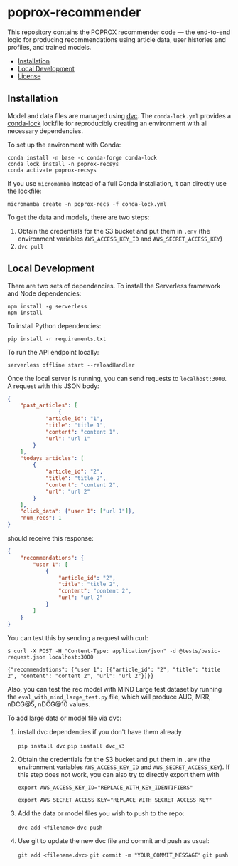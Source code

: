 # poprox-recommender

This repository contains the POPROX recommender code — the end-to-end logic for
producing recommendations using article data, user histories and profiles, and
trained models.

- [Installation](#installation)
- [Local Development](#localdevelopment)
- [License](#license)

## Installation

Model and data files are managed using [dvc][].  The `conda-lock.yml` provides a
[conda-lock][] lockfile for reproducibly creating an environment with all
necessary dependencies.

[dvc]: https://dvc.org
[conda-lock]: https://conda.github.io/conda-lock/

To set up the environment with Conda:

```
conda install -n base -c conda-forge conda-lock
conda lock install -n poprox-recsys
conda activate poprox-recsys
```

If you use `micromamba` instead of a full Conda installation, it can directly use the lockfile:

```
micromamba create -n poprox-recs -f conda-lock.yml
```

To get the data and models, there are two steps:

1.  Obtain the credentials for the S3 bucket and put them in `.env` (the environment variables `AWS_ACCESS_KEY_ID` and `AWS_SECRET_ACCESS_KEY`)
2.  `dvc pull`

## Local Development

There are two sets of dependencies. To install the Serverless framework and Node dependencies:

```console
npm install -g serverless
npm install
```

To install Python dependencies:

```console
pip install -r requirements.txt
```

To run the API endpoint locally:

```console
serverless offline start --reloadHandler
```

Once the local server is running, you can send requests to `localhost:3000`. A request with this JSON body:

```json
{
    "past_articles": [
                {
            "article_id": "1",
            "title": "title 1",
            "content": "content 1",
            "url": "url 1"
        }
    ],
    "todays_articles": [
        {
            "article_id": "2",
            "title": "title 2",
            "content": "content 2",
            "url": "url 2"
        }
    ],
    "click_data": {"user 1": ["url 1"]},
    "num_recs": 1
}
```

should receive this response:

```json
{
    "recommendations": {
        "user 1": [
            {
                "article_id": "2",
                "title": "title 2",
                "content": "content 2",
                "url": "url 2"
            }
        ]
    }
}
```

You can test this by sending a request with curl:

```console
$ curl -X POST -H "Content-Type: application/json" -d @tests/basic-request.json localhost:3000

{"recommendations": {"user 1": [{"article_id": "2", "title": "title 2", "content": "content 2", "url": "url 2"}]}}
```

Also, you can test the rec model with MIND Large test dataset by running the `eval_with_mind_large_test.py` file, which will produce
AUC, MRR, nDCG@5, nDCG@10 values.

To add large data or model file via dvc:

1. install dvc dependencies if you don't have them already

    `pip install dvc`
    `pip install dvc_s3`

2. Obtain the credentials for the S3 bucket and put them in `.env` (the environment variables `AWS_ACCESS_KEY_ID` and `AWS_SECRET_ACCESS_KEY`).
If this step does not work, you can also try to directly export them with 

    `export AWS_ACCESS_KEY_ID="REPLACE_WITH_KEY_IDENTIFIERS"`
    
    `export AWS_SECRET_ACCESS_KEY="REPLACE_WITH_SECRET_ACCESS_KEY"`


3. Add the data or model files you wish to push to the repo:

    `dvc add <filename>`
    `dvc push`

4. Use git to update the new dvc file and commit and push as usual:

    `git add <filename.dvc>`
    `git commit -m "YOUR_COMMIT_MESSAGE"`
    `git push`
